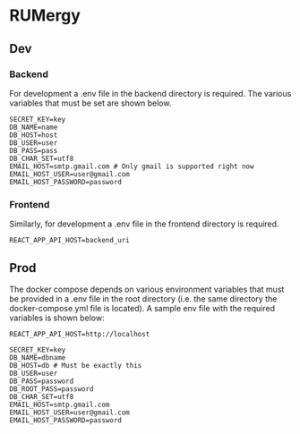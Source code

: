 # RUMergy

## Dev

### Backend

For development a .env file in the backend directory is required. The various variables that must be set are shown below.

```
SECRET_KEY=key
DB_NAME=name
DB_HOST=host
DB_USER=user
DB_PASS=pass
DB_CHAR_SET=utf8
EMAIL_HOST=smtp.gmail.com # Only gmail is supported right now
EMAIL_HOST_USER=user@gmail.com
EMAIL_HOST_PASSWORD=password
```

### Frontend

Similarly, for development a .env file in the frontend directory is required.

```
REACT_APP_API_HOST=backend_uri
```

## Prod

The docker compose depends on various environment variables that must be provided in a .env file in the root directory (i.e. the same directory the docker-compose.yml file is located). A sample env file with the required variables is shown below:

```
REACT_APP_API_HOST=http://localhost

SECRET_KEY=key
DB_NAME=dbname
DB_HOST=db # Must be exactly this
DB_USER=user
DB_PASS=password
DB_ROOT_PASS=password
DB_CHAR_SET=utf8
EMAIL_HOST=smtp.gmail.com
EMAIL_HOST_USER=user@gmail.com
EMAIL_HOST_PASSWORD=password
```
